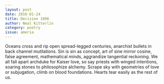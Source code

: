 ```yaml
---
layout: post 
date: 2016-01-24
title: Decision 1896
author: Neal Kitterlin
category: poetry
issue: ameria
---
```

Oceans cross and rip open spread-legged centuries, anarchist bullets in back channel mutilations. Sin is sin as concept, art of sine mirror cosine, false agreement, mathematical minds, aggrandize tangential reckoning. We all fall apart archduke for Kaiser love, so say priests with winged intentions, soaring stones to philosophize alchemy. Scrape sky with geometries of love or subjugation, climb on blood foundations. Hearts tear easily as the rest of us.